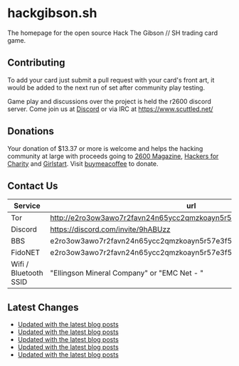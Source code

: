 # hackgibson.sh
The homepage for the open source Hack The Gibson // SH trading card game.


## Contributing

To add your card just submit a pull request with your card's front art, it would be added to the next run of set after community play testing.

Game play and discussions over the project is held the r2600 discord server. Come join us at [Discord](https://discord.com/invite/9hABUzz) or via IRC at https://www.scuttled.net/


## Donations

Your donation of $13.37 or more is welcome and helps the hacking community at large with proceeds going to [2600 Magazine](https://2600.com/), [Hackers for Charity](https://hackersforcharity.org) and [Girlstart](https://girlstart.org).  Visit [buymeacoffee](https://www.buymeacoffee.com/hackgibson.sh) to donate.


## Contact Us

Service | url
-|-
Tor | http://e2ro3ow3awo7r2favn24n65ycc2qmzkoayn5r57e3f56nvjwdcgg32ad.onion
Discord | https://discord.com/invite/9hABUzz
BBS | e2ro3ow3awo7r2favn24n65ycc2qmzkoayn5r57e3f56nvjwdcgg32ad.onion:23
FidoNET | e2ro3ow3awo7r2favn24n65ycc2qmzkoayn5r57e3f56nvjwdcgg32ad.onion:24554
Wifi / Bluetooth SSID | "Ellingson Mineral Company" or "EMC Net - <fidonet address>"

## Latest Changes
<!-- BLOG-POST-LIST:START -->
- [Updated with the latest blog posts](https://github.com/DFW2600/hackgibson.sh/commit/4af3878466920f8283c0e323ad8ecb3214ce0370)
- [Updated with the latest blog posts](https://github.com/DFW2600/hackgibson.sh/commit/481592a0e804c7edbefa74fe0f038251e74a11f2)
- [Updated with the latest blog posts](https://github.com/DFW2600/hackgibson.sh/commit/e741f9059e1c341d3ac3134059a764a09ffb50ae)
- [Updated with the latest blog posts](https://github.com/DFW2600/hackgibson.sh/commit/4cab6df4be107e97591b8c66d4bbd415ccfd9b37)
- [Updated with the latest blog posts](https://github.com/DFW2600/hackgibson.sh/commit/9a296a6e5d0f1557260f4444ad2c845a99c705c2)
<!-- BLOG-POST-LIST:END -->
